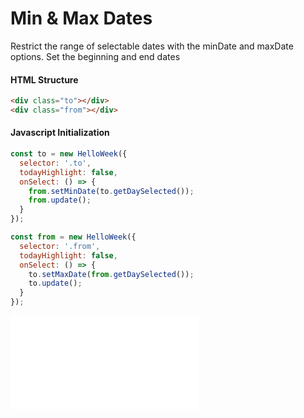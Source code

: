 # Min & Max Dates

Restrict the range of selectable dates with the minDate and maxDate options. Set the beginning and end dates

#### HTML Structure

```html
<div class="to"></div>
<div class="from"></div>
```

#### Javascript Initialization

```js
const to = new HelloWeek({
  selector: '.to',
  todayHighlight: false,
  onSelect: () => {
    from.setMinDate(to.getDaySelected());
    from.update();
  }
});

const from = new HelloWeek({
  selector: '.from',
  todayHighlight: false,
  onSelect: () => {
    to.setMaxDate(from.getDaySelected());
    to.update();
  }
});
```

<iframe
    src="docs/demos/06-min-max.html"
    frameborder="no"
    allowfullscreen="allowfullscreen">
</iframe>
